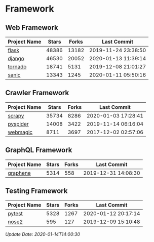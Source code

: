 # Framework

## Web Framework

| Project Name | Stars | Forks | Last Commit |
| ------------ | ----- | ----- | ----------- |
| [flask](https://github.com/pallets/flask) | 48386 | 13182 | 2019-11-24 23:38:50 |
| [django](https://github.com/django/django) | 46530 | 20052 | 2020-01-13 11:39:14 |
| [tornado](https://github.com/tornadoweb/tornado) | 18741 | 5131 | 2019-12-08 21:01:27 |
| [sanic](https://github.com/huge-success/sanic) | 13343 | 1245 | 2020-01-11 05:50:16 |

## Crawler Framework

| Project Name | Stars | Forks | Last Commit |
| ------------ | ----- | ----- | ----------- |
| [scrapy](https://github.com/scrapy/scrapy) | 35734 | 8286 | 2020-01-03 17:28:41 |
| [pyspider](https://github.com/binux/pyspider) | 14008 | 3422 | 2019-11-14 06:16:04 |
| [webmagic](https://github.com/code4craft/webmagic) | 8711 | 3697 | 2017-12-02 02:57:06 |

## GraphQL Framework

| Project Name | Stars | Forks | Last Commit |
| ------------ | ----- | ----- | ----------- |
| [graphene](https://github.com/graphql-python/graphene) | 5314 | 558 | 2019-12-31 14:08:30 |

## Testing Framework

| Project Name | Stars | Forks | Last Commit |
| ------------ | ----- | ----- | ----------- |
| [pytest](https://github.com/pytest-dev/pytest) | 5328 | 1267 | 2020-01-12 20:17:14 |
| [nose2](https://github.com/nose-devs/nose2) | 595 | 127 | 2019-12-09 15:10:48 |

*Update Date: 2020-01-14T14:00:30*